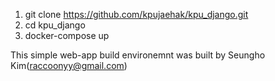
1. git clone https://github.com/kpujaehak/kpu_django.git
2. cd kpu_django
3. docker-compose up

This simple web-app build environemnt was built by Seungho Kim(raccoonyy@gmail.com)


